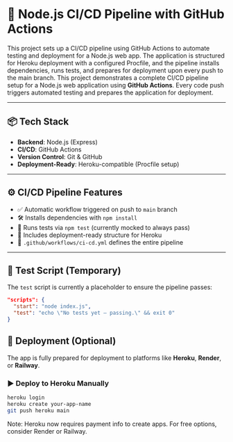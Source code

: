 # 🚀 Node.js CI/CD Pipeline with GitHub Actions

This project sets up a CI/CD pipeline using GitHub Actions to automate testing and deployment for a Node.js web app. The application is structured for Heroku deployment with a configured Procfile, and the pipeline installs dependencies, runs tests, and prepares for deployment upon every push to the main branch. This project demonstrates a complete CI/CD pipeline setup for a Node.js web application using **GitHub Actions**. Every code push triggers automated testing and prepares the application for deployment.

---

## 📦 Tech Stack

- **Backend**: Node.js (Express)
- **CI/CD**: GitHub Actions
- **Version Control**: Git & GitHub
- **Deployment-Ready**: Heroku-compatible (Procfile setup)

---

## ⚙️ CI/CD Pipeline Features

- ✅ Automatic workflow triggered on push to `main` branch
- 🛠️ Installs dependencies with `npm install`
- 🧪 Runs tests via `npm test` (currently mocked to always pass)
- 🚀 Includes deployment-ready structure for Heroku
- 📂 `.github/workflows/ci-cd.yml` defines the entire pipeline

---

## 🧪 Test Script (Temporary)

The `test` script is currently a placeholder to ensure the pipeline passes:

```json
"scripts": {
  "start": "node index.js",
  "test": "echo \"No tests yet – passing.\" && exit 0"
}
```

## 🚀 Deployment (Optional)

The app is fully prepared for deployment to platforms like **Heroku**, **Render**, or **Railway**.

### ▶️ Deploy to Heroku Manually

```bash
heroku login
heroku create your-app-name
git push heroku main
```

 Note: Heroku now requires payment info to create apps.
 For free options, consider Render or Railway.


